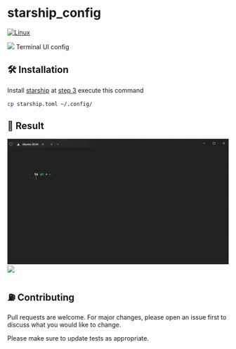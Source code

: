 # starship_config

[![Linux](https://svgshare.com/i/Zhy.svg)](https://svgshare.com/i/Zhy.svg)

<img src = "https://github.githubassets.com/images/mona-loading-dark.gif" width=20/> Terminal UI config
## :hammer_and_wrench: Installation 

Install [starship](https://starship.rs/guide/#%F0%9F%9A%80-installation) at [step 3](https://starship.rs/guide/#step-3-configure-starship) execute this command

```bash
cp starship.toml ~/.config/
```
## :tada: Result

![](./img/Screenshot%202022-05-29%20001322.png)
![](http://i.imgur.com/Ssfp7.gif)


## ⛽ Contributing
Pull requests are welcome. For major changes, please open an issue first to discuss what you would like to change.

Please make sure to update tests as appropriate.
